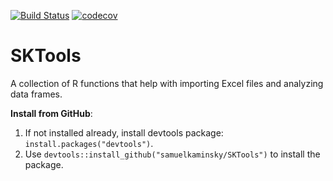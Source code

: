 [![Build Status](https://travis-ci.org/samuelkaminsky/SKTools.svg?branch=master)](https://travis-ci.org/samuelkaminsky/SKTools)
[![codecov](https://codecov.io/gh/samuelkaminsky/SKTools/branch/master/graph/badge.svg)](https://codecov.io/gh/samuelkaminsky/SKTools)

# SKTools
A collection of R functions that help with importing Excel files and analyzing data frames.

<b>Install from GitHub</b>:
<ol>
<li>If not installed already, install devtools package: <code>install.packages("devtools")</code>.</li>
<li>Use <code>devtools::install_github("samuelkaminsky/SKTools")</code> to install the package.</li>

